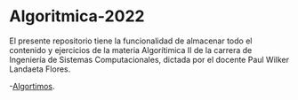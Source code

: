 # Algoritmica-2022
El presente repositorio tiene la funcionalidad de almacenar todo el contenido y ejercicios de la materia Algorítimica II de la carrera de Ingeniería de Sistemas Computacionales, dictada por el docente Paul Wilker Landaeta Flores.

-[Algortimos](https://github.com/JMateoVelascoAuza/Algoritmica-2022/tree/master/algoritmos).
